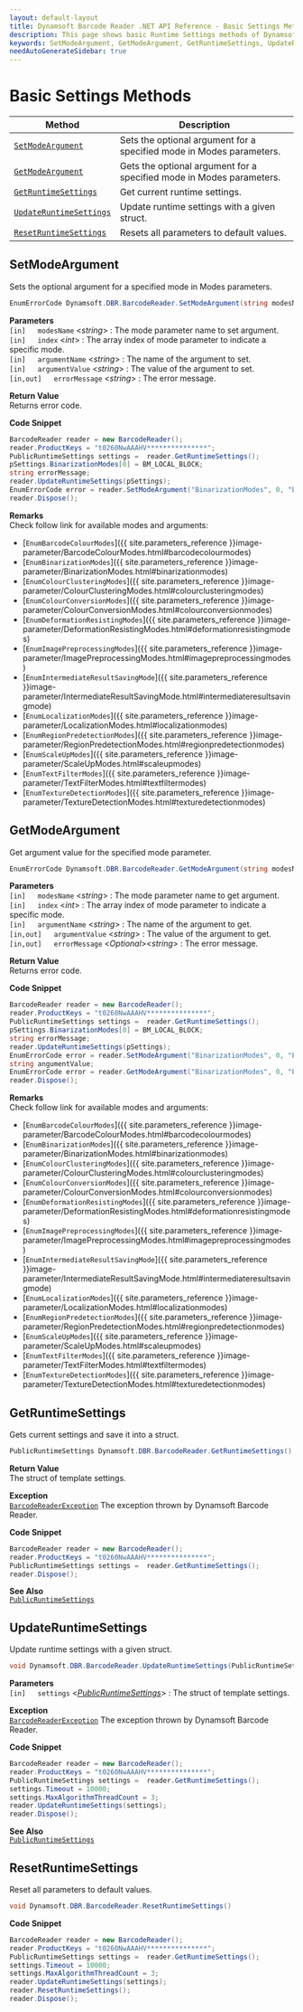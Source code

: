 ```yaml
---
layout: default-layout
title: Dynamsoft Barcode Reader .NET API Reference - Basic Settings Methods
description: This page shows basic Runtime Settings methods of Dynamsoft Barcode Reader for .NET SDK.
keywords: SetModeArgument, GetModeArgument, GetRuntimeSettings, UpdateRuntimeSettings, ResetRuntimeSettings, Basic Settings Methods, BarcodeReader, api reference, .Net
needAutoGenerateSidebar: true
---
```



# Basic Settings Methods

  | Method               | Description |
  |----------------------|-------------|
  | [`SetModeArgument`](#setmodeargument) | Sets the optional argument for a specified mode in Modes parameters. |
  | [`GetModeArgument`](#getmodeargument) | Gets the optional argument for a specified mode in Modes parameters.  |
  | [`GetRuntimeSettings`](#getruntimesettings) | Get current runtime settings. |
  | [`UpdateRuntimeSettings`](#updateruntimesettings) | Update runtime settings with a given struct. |
  | [`ResetRuntimeSettings`](#resetruntimesettings) | Resets all parameters to default values. |




## SetModeArgument

Sets the optional argument for a specified mode in Modes parameters. 


```csharp
EnumErrorCode Dynamsoft.DBR.BarcodeReader.SetModeArgument(string modesName, int index, string argumentName, string argumentValue, out string errorMessage)
```   
**Parameters**  
`[in]	modesName` <*string*> : The mode parameter name to set argument.  
`[in]	index` <*int*> : The array index of mode parameter to indicate a specific mode.  
`[in]	argumentName` <*string*> : The name of the argument to set.  
`[in]	argumentValue` <*string*> : The value of the argument to set.  
`[in,out]	errorMessage` <*string*> : The error message.

**Return Value**  
Returns error code.


**Code Snippet**  
```csharp
BarcodeReader reader = new BarcodeReader();
reader.ProductKeys = "t0260NwAAAHV***************";
PublicRuntimeSettings settings =  reader.GetRuntimeSettings();
pSettings.BinarizationModes[0] = BM_LOCAL_BLOCK;
string errorMessage;
reader.UpdateRuntimeSettings(pSettings);
EnumErrorCode error = reader.SetModeArgument("BinarizationModes", 0, "EnableFillBinaryVacancy", "1", out errorMessage);
reader.Dispose();
```

**Remarks**  
Check follow link for available modes and arguments:
- [`EnumBarcodeColourModes`]({{ site.parameters_reference }}image-parameter/BarcodeColourModes.html#barcodecolourmodes)
- [`EnumBinarizationModes`]({{ site.parameters_reference }}image-parameter/BinarizationModes.html#binarizationmodes)
- [`EnumColourClusteringModes`]({{ site.parameters_reference }}image-parameter/ColourClusteringModes.html#colourclusteringmodes)
- [`EnumColourConversionModes`]({{ site.parameters_reference }}image-parameter/ColourConversionModes.html#colourconversionmodes)
- [`EnumDeformationResistingModes`]({{ site.parameters_reference }}image-parameter/DeformationResistingModes.html#deformationresistingmodes)
- [`EnumImagePreprocessingModes`]({{ site.parameters_reference }}image-parameter/ImagePreprocessingModes.html#imagepreprocessingmodes)
- [`EnumIntermediateResultSavingMode`]({{ site.parameters_reference }}image-parameter/IntermediateResultSavingMode.html#intermediateresultsavingmode)
- [`EnumLocalizationModes`]({{ site.parameters_reference }}image-parameter/LocalizationModes.html#localizationmodes)
- [`EnumRegionPredetectionModes`]({{ site.parameters_reference }}image-parameter/RegionPredetectionModes.html#regionpredetectionmodes)
- [`EnumScaleUpModes`]({{ site.parameters_reference }}image-parameter/ScaleUpModes.html#scaleupmodes)
- [`EnumTextFilterModes`]({{ site.parameters_reference }}image-parameter/TextFilterModes.html#textfiltermodes)
- [`EnumTextureDetectionModes`]({{ site.parameters_reference }}image-parameter/TextureDetectionModes.html#texturedetectionmodes) 




## GetModeArgument

Get argument value for the specified mode parameter.

```csharp
EnumErrorCode Dynamsoft.DBR.BarcodeReader.GetModeArgument(string modesName, int index, string argumentName, out string argumentValue, out string errorMessage)
```   
   
**Parameters**    
`[in]	modesName` <*string*> : The mode parameter name to get argument.  
`[in]	index` <*int*> : The array index of mode parameter to indicate a specific mode.  
`[in]	argumentName` <*string*> : The name of the argument to get.  
`[in,out]	argumentValue` <*string*> : The value of the argument to get.  
`[in,out]	errorMessage` <*Optional*><*string*> : The error message.

**Return Value**  
Returns error code.



**Code Snippet**  
```csharp
BarcodeReader reader = new BarcodeReader();
reader.ProductKeys = "t0260NwAAAHV***************";
PublicRuntimeSettings settings =  reader.GetRuntimeSettings();
pSettings.BinarizationModes[0] = BM_LOCAL_BLOCK;
string errorMessage;
reader.UpdateRuntimeSettings(pSettings);
EnumErrorCode error = reader.SetModeArgument("BinarizationModes", 0, "EnableFillBinaryVacancy", "1", errorMessage);
string angumentValue;
EnumErrorCode error = reader.GetModeArgument("BinarizationModes", 0, "EnableFillBinaryVacancy", out angumentValue, out errorMessage);
reader.Dispose();
```

**Remarks**  
Check follow link for available modes and arguments:
- [`EnumBarcodeColourModes`]({{ site.parameters_reference }}image-parameter/BarcodeColourModes.html#barcodecolourmodes)
- [`EnumBinarizationModes`]({{ site.parameters_reference }}image-parameter/BinarizationModes.html#binarizationmodes)
- [`EnumColourClusteringModes`]({{ site.parameters_reference }}image-parameter/ColourClusteringModes.html#colourclusteringmodes)
- [`EnumColourConversionModes`]({{ site.parameters_reference }}image-parameter/ColourConversionModes.html#colourconversionmodes)
- [`EnumDeformationResistingModes`]({{ site.parameters_reference }}image-parameter/DeformationResistingModes.html#deformationresistingmodes)
- [`EnumImagePreprocessingModes`]({{ site.parameters_reference }}image-parameter/ImagePreprocessingModes.html#imagepreprocessingmodes)
- [`EnumIntermediateResultSavingMode`]({{ site.parameters_reference }}image-parameter/IntermediateResultSavingMode.html#intermediateresultsavingmode)
- [`EnumLocalizationModes`]({{ site.parameters_reference }}image-parameter/LocalizationModes.html#localizationmodes)
- [`EnumRegionPredetectionModes`]({{ site.parameters_reference }}image-parameter/RegionPredetectionModes.html#regionpredetectionmodes)
- [`EnumScaleUpModes`]({{ site.parameters_reference }}image-parameter/ScaleUpModes.html#scaleupmodes)
- [`EnumTextFilterModes`]({{ site.parameters_reference }}image-parameter/TextFilterModes.html#textfiltermodes)
- [`EnumTextureDetectionModes`]({{ site.parameters_reference }}image-parameter/TextureDetectionModes.html#texturedetectionmodes)  




## GetRuntimeSettings

Gets current settings and save it into a struct. 

```csharp
PublicRuntimeSettings Dynamsoft.DBR.BarcodeReader.GetRuntimeSettings()
```


**Return Value**  
The struct of template settings.


**Exception**  
[`BarcodeReaderException`](../class/BarcodeReaderException.md) The exception thrown by Dynamsoft Barcode Reader.  

**Code Snippet**  
```csharp
BarcodeReader reader = new BarcodeReader();
reader.ProductKeys = "t0260NwAAAHV***************";
PublicRuntimeSettings settings =  reader.GetRuntimeSettings();
reader.Dispose();
```

**See Also**  
[`PublicRuntimeSettings`](../struct/PublicRuntimeSettings.md)





## UpdateRuntimeSettings

Update runtime settings with a given struct. 

```csharp
void Dynamsoft.DBR.BarcodeReader.UpdateRuntimeSettings(PublicRuntimeSettings settings)
```   
   
**Parameters**  
`[in]	settings` <*[PublicRuntimeSettings](../struct/PublicRuntimeSettings.md)*> : The struct of template settings.    
 
**Exception**  
[`BarcodeReaderException`](../class/BarcodeReaderException.md) The exception thrown by Dynamsoft Barcode Reader.  

**Code Snippet**  
```csharp
BarcodeReader reader = new BarcodeReader();
reader.ProductKeys = "t0260NwAAAHV***************";
PublicRuntimeSettings settings =  reader.GetRuntimeSettings();
settings.Timeout = 10000;
settings.MaxAlgorithmThreadCount = 3;
reader.UpdateRuntimeSettings(settings);
reader.Dispose();
```

**See Also**  
[`PublicRuntimeSettings`](../struct/PublicRuntimeSettings.md)





## ResetRuntimeSettings

Reset all parameters to default values.

```csharp
void Dynamsoft.DBR.BarcodeReader.ResetRuntimeSettings() 
```   

**Code Snippet**  
```csharp
BarcodeReader reader = new BarcodeReader();
reader.ProductKeys = "t0260NwAAAHV***************";
PublicRuntimeSettings settings =  reader.GetRuntimeSettings();
settings.Timeout = 10000;
settings.MaxAlgorithmThreadCount = 3;
reader.UpdateRuntimeSettings(settings);
reader.ResetRuntimeSettings();
reader.Dispose();

```
